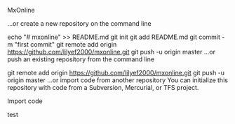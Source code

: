 MxOnline

…or create a new repository on the command line

echo "# mxonline" >> README.md
git init
git add README.md
git commit -m "first commit"
git remote add origin https://github.com/lilyef2000/mxonline.git
git push -u origin master
…or push an existing repository from the command line

git remote add origin https://github.com/lilyef2000/mxonline.git
git push -u origin master
…or import code from another repository
You can initialize this repository with code from a Subversion, Mercurial, or TFS project.

Import code

test
